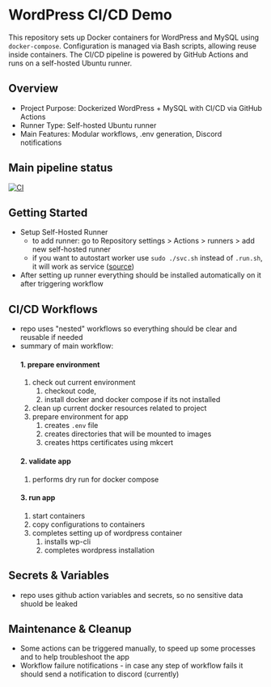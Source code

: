 # WordPress CI/CD Demo
This repository sets up Docker containers for WordPress and MySQL using `docker-compose`. Configuration is managed via Bash scripts, allowing reuse inside containers. The CI/CD pipeline is powered by GitHub Actions and runs on a self-hosted Ubuntu runner.
## Overview
- Project Purpose: Dockerized WordPress + MySQL with CI/CD via GitHub Actions
- Runner Type: Self-hosted Ubuntu runner
- Main Features: Modular workflows, .env generation, Discord notifications
## Main pipeline status
[![CI](https://github.com/pazderskipawel/githubactions/actions/workflows/deploy_everything.yml/badge.svg?branch=main)](https://github.com/pazderskipawel/githubactions/actions/workflows/deploy_everything.yml?query=branch%3Amain)
## Getting Started
- Setup Self-Hosted Runner
  - to add runner: go to Repository settings > Actions > runners > add new self-hosted runner
  - if you want to autostart worker use `sudo ./svc.sh` instead of `.run.sh`, it will work as service ([source](https://docs.github.com/en/actions/how-tos/managing-self-hosted-runners/configuring-the-self-hosted-runner-application-as-a-service))
- After setting up runner everything should be installed automatically on it after triggering workflow
## CI/CD Workflows
- repo uses "nested" workflows so everything should be clear and reusable if needed
- summary of main workflow:
  #### 1. prepare environment
    1. check out current environment 
          1. checkout code, 
          2. install docker and docker compose if its not installed 
    2. clean up current docker resources related to project
    3. prepare environment for app 
          1. creates `.env` file
          2. creates directories that will be mounted to images 
          3. creates https certificates using mkcert
  #### 2. validate app
    1. performs dry run for docker compose 
  #### 3. run app 
    1. start containers
    2. copy configurations to containers
    3. completes setting up of wordpress container 
        1. installs wp-cli 
        2. completes wordpress installation
## Secrets & Variables
- repo uses github action variables and secrets, so no sensitive data shuold be leaked 
## Maintenance & Cleanup
- Some actions can be triggered manually, to speed up some processes and to help troubleshoot the app
- Workflow failure notifications - in case any step of workflow fails it should send a notification to discord (currently)
